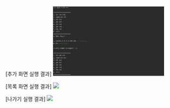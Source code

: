 [추가 화면 실행 결과]
<img src="https://raw.githubusercontent.com/EundaChung/PP1_Project1/e0b5502b8370a2a5b8a4c665b1ada675e5ffc90e/screenshots/%E1%84%89%E1%85%B3%E1%84%8F%E1%85%B3%E1%84%85%E1%85%B5%E1%86%AB%E1%84%89%E1%85%A3%E1%86%BA%202023-09-04%20%E1%84%8B%E1%85%A9%E1%84%92%E1%85%AE%207.54.58.png?token=A7FK5FPBGDJQ3A5N2V4FMCLE6W4RI" width="60%">


[목록 화면 실행 결과]
<img src="https://github.com/EundaChung/PPT1_hello/blob/master/screenshots/%E1%84%89%E1%85%B3%E1%84%8F%E1%85%B3%E1%84%85%E1%85%B5%E1%86%AB%E1%84%89%E1%85%A3%E1%86%BA%202023-09-01%20%E1%84%8B%E1%85%A9%E1%84%92%E1%85%AE%205.03.52.png?raw=true" width="60%">


[나가기 실행 결과]
<img src="https://github.com/EundaChung/PPT1_hello/blob/master/screenshots/%E1%84%89%E1%85%B3%E1%84%8F%E1%85%B3%E1%84%85%E1%85%B5%E1%86%AB%E1%84%89%E1%85%A3%E1%86%BA%202023-09-01%20%E1%84%8B%E1%85%A9%E1%84%92%E1%85%AE%205.03.52.png?raw=true" width="60%">

